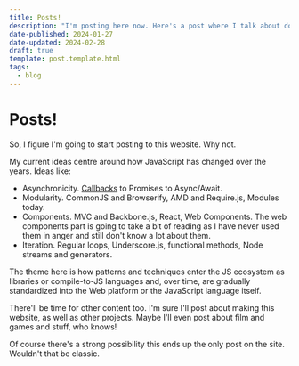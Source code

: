 ```yaml
---
title: Posts!
description: "I'm posting here now. Here's a post where I talk about doing that."
date-published: 2024-01-27
date-updated: 2024-02-28
draft: true
template: post.template.html
tags:
  - blog
---
```


# Posts!

So, I figure I'm going to start posting to this website. Why not.

My current ideas centre around how JavaScript has changed over the years. Ideas like:

* Asynchronicity. [Callbacks](./2024-02-21-async-js-callbacks.md) to Promises to Async/Await.
* Modularity. CommonJS and Browserify, AMD and Require.js, Modules today.
* Components. MVC and Backbone.js, React, Web Components. The web components part is going to take a bit of reading as I have never used them in anger and still don't know a lot about them.
* Iteration. Regular loops, Underscore.js, functional methods, Node streams and generators.

The theme here is how patterns and techniques enter the JS ecosystem as libraries or compile-to-JS languages and, over time, are gradually standardized into the Web platform or the JavaScript language itself.

There'll be time for other content too. I'm sure I'll post about making this website, as well as other projects. Maybe I'll even post about film and games and stuff, who knows!

Of course there's a strong possibility this ends up the only post on the site. Wouldn't that be classic.
